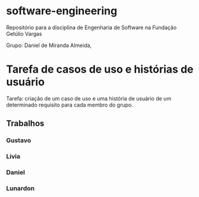 
# software-engineering

Repositório para a disciplina de Engenharia de Software na Fundação Getúlio Vargas

Grupo: Daniel de Miranda Almeida,

# Tarefa de casos de uso e histórias de usuário

Tarefa: criação de um caso de uso e uma história de usuário de um determinado requisito para cada membro do grupo.

## Trabalhos

### Gustavo

### Lívia

### Daniel

### Lunardon
